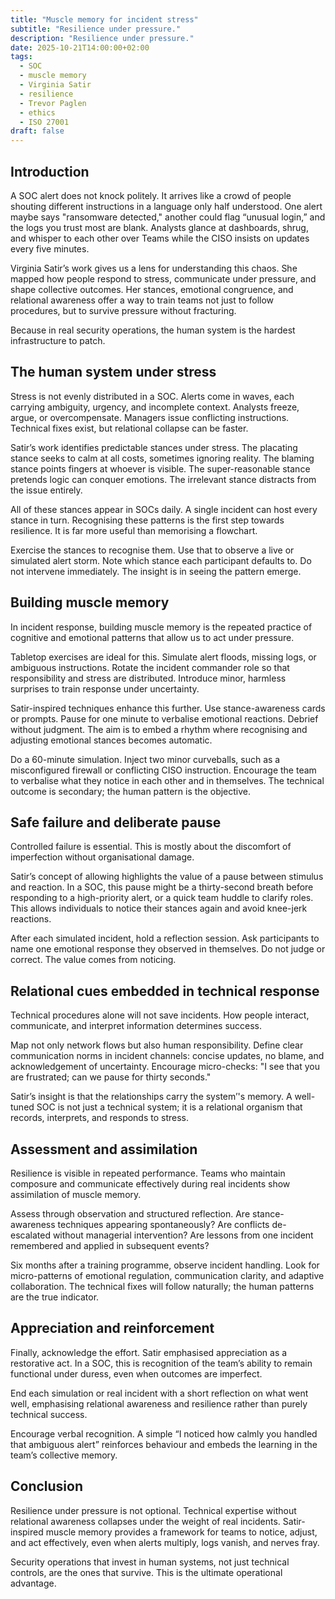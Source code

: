 ```yaml
---
title: "Muscle memory for incident stress"
subtitle: "Resilience under pressure."
description: "Resilience under pressure."
date: 2025-10-21T14:00:00+02:00
tags:
  - SOC
  - muscle memory
  - Virginia Satir
  - resilience
  - Trevor Paglen
  - ethics
  - ISO 27001
draft: false
---
```


## Introduction

A SOC alert does not knock politely. It arrives like a crowd of people shouting different instructions in a language 
only half understood. One alert maybe says "ransomware detected," another could flag “unusual login,” and the logs 
you trust most are blank. Analysts glance at dashboards, shrug, and whisper to each other over Teams while the CISO 
insists on updates every five minutes. 

Virginia Satir’s work gives us a lens for understanding this chaos. She mapped how people respond to stress, 
communicate under pressure, and shape collective outcomes. Her stances, emotional congruence, and relational 
awareness offer a way to train teams not just to follow procedures, but to survive pressure without fracturing.

Because in real security operations, the human system is the hardest infrastructure to patch.

## The human system under stress

Stress is not evenly distributed in a SOC. Alerts come in waves, each carrying ambiguity, urgency, and incomplete 
context. Analysts freeze, argue, or overcompensate. Managers issue conflicting instructions. Technical fixes 
exist, but relational collapse can be faster.

Satir’s work identifies predictable stances under stress. The placating stance seeks to calm at all costs, 
sometimes ignoring reality. The blaming stance points fingers at whoever is visible. The super-reasonable 
stance pretends logic can conquer emotions. The irrelevant stance distracts from the issue entirely.

All of these stances appear in SOCs daily. A single incident can host every stance in turn. Recognising these 
patterns is the first step towards resilience. It is far more useful than memorising a flowchart.

Exercise the stances to recognise them. Use that to observe a live or simulated alert storm. Note 
which stance each participant defaults to. Do not intervene immediately. The insight is in seeing the pattern 
emerge.

## Building muscle memory

In incident response, building muscle memory is the repeated practice of cognitive and emotional patterns that allow 
us to act under pressure.

Tabletop exercises are ideal for this. Simulate alert floods, missing logs, or ambiguous instructions. Rotate 
the incident commander role so that responsibility and stress are distributed. Introduce minor, harmless surprises 
to train response under uncertainty.

Satir-inspired techniques enhance this further. Use stance-awareness cards or prompts. Pause for one minute to 
verbalise emotional reactions. Debrief without judgment. The aim is to embed a rhythm where recognising and 
adjusting emotional stances becomes automatic.

Do a 60-minute simulation. Inject two minor curveballs, such as a misconfigured firewall or conflicting 
CISO instruction. Encourage the team to verbalise what they notice in each other and in themselves. The technical 
outcome is secondary; the human pattern is the objective.

## Safe failure and deliberate pause

Controlled failure is essential. This is mostly about the discomfort of imperfection without organisational damage. 

Satir’s concept of allowing highlights the value of a pause between stimulus and reaction. In a SOC, this pause 
might be a thirty-second breath before responding to a high-priority alert, or a quick team huddle to clarify roles. 
This allows individuals to notice their stances again and avoid knee-jerk reactions.

After each simulated incident, hold a reflection session. Ask participants to name one emotional response they 
observed in themselves. Do not judge or correct. The value comes from noticing.

## Relational cues embedded in technical response

Technical procedures alone will not save incidents. How people interact, communicate, and interpret information 
determines success.

Map not only network flows but also human responsibility. Define clear communication norms in incident channels: 
concise updates, no blame, and acknowledgement of uncertainty. Encourage micro-checks: "I see that you are frustrated; 
can we pause for thirty seconds."

Satir’s insight is that the relationships carry the system’'s memory. A well-tuned SOC is not just a technical 
system; it is a relational organism that records, interprets, and responds to stress.

## Assessment and assimilation

Resilience is visible in repeated performance. Teams who maintain composure and communicate effectively during 
real incidents show assimilation of muscle memory.

Assess through observation and structured reflection. Are stance-awareness techniques appearing spontaneously? 
Are conflicts de-escalated without managerial intervention? Are lessons from one incident remembered and 
applied in subsequent events?

Six months after a training programme, observe incident handling. Look for micro-patterns of emotional 
regulation, communication clarity, and adaptive collaboration. The technical fixes will follow naturally; 
the human patterns are the true indicator.

## Appreciation and reinforcement

Finally, acknowledge the effort. Satir emphasised appreciation as a restorative act. In a SOC, this is recognition 
of the team’s ability to remain functional under duress, even when outcomes are imperfect.

End each simulation or real incident with a short reflection on what went well, emphasising relational awareness 
and resilience rather than purely technical success.

Encourage verbal recognition. A simple “I noticed how calmly you handled that ambiguous alert” 
reinforces behaviour and embeds the learning in the team’s collective memory.

## Conclusion

Resilience under pressure is not optional. Technical expertise without relational awareness collapses under 
the weight of real incidents. Satir-inspired muscle memory provides a framework for teams to notice, adjust, 
and act effectively, even when alerts multiply, logs vanish, and nerves fray.

Security operations that invest in human systems, not just technical controls, are the ones that survive. 
This is the ultimate operational advantage.

